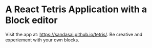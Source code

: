 # A React Tetris Application with a Block editor
Visit the app at: https://sandasai.github.io/tetris/. 
Be creative and experiement with your own blocks.
